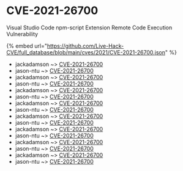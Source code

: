 # CVE-2021-26700

Visual Studio Code npm-script Extension Remote Code Execution Vulnerability

{% embed url="https://github.com/Live-Hack-CVE/full_database/blob/main/cves/2021/CVE-2021-26700.json" %}


* jackadamson ~> [CVE-2021-26700](https://www.alice-snow.ru/2021/database/cve-2021-26700/cve-2021-26700-jackadamson)
* jason-ntu ~> [CVE-2021-26700](https://www.alice-snow.ru/2021/database/cve-2021-26700/cve-2021-26700-jason-ntu)
* jackadamson ~> [CVE-2021-26700](https://www.alice-snow.ru/2021/database/cve-2021-26700/cve-2021-26700-jackadamson)
* jason-ntu ~> [CVE-2021-26700](https://www.alice-snow.ru/2021/database/cve-2021-26700/cve-2021-26700-jason-ntu)
* jackadamson ~> [CVE-2021-26700](https://www.alice-snow.ru/2021/database/cve-2021-26700/cve-2021-26700-jackadamson)
* jason-ntu ~> [CVE-2021-26700](https://www.alice-snow.ru/2021/database/cve-2021-26700/cve-2021-26700-jason-ntu)
* jackadamson ~> [CVE-2021-26700](https://www.alice-snow.ru/2021/database/cve-2021-26700/cve-2021-26700-jackadamson)
* jason-ntu ~> [CVE-2021-26700](https://www.alice-snow.ru/2021/database/cve-2021-26700/cve-2021-26700-jason-ntu)
* jackadamson ~> [CVE-2021-26700](https://www.alice-snow.ru/2021/database/cve-2021-26700/cve-2021-26700-jackadamson)
* jason-ntu ~> [CVE-2021-26700](https://www.alice-snow.ru/2021/database/cve-2021-26700/cve-2021-26700-jason-ntu)
* jackadamson ~> [CVE-2021-26700](https://www.alice-snow.ru/2021/database/cve-2021-26700/cve-2021-26700-jackadamson)
* jason-ntu ~> [CVE-2021-26700](https://www.alice-snow.ru/2021/database/cve-2021-26700/cve-2021-26700-jason-ntu)
* jackadamson ~> [CVE-2021-26700](https://www.alice-snow.ru/2021/database/cve-2021-26700/cve-2021-26700-jackadamson)
* jason-ntu ~> [CVE-2021-26700](https://www.alice-snow.ru/2021/database/cve-2021-26700/cve-2021-26700-jason-ntu)
* jackadamson ~> [CVE-2021-26700](https://www.alice-snow.ru/2021/database/cve-2021-26700/cve-2021-26700-jackadamson)
* jason-ntu ~> [CVE-2021-26700](https://www.alice-snow.ru/2021/database/cve-2021-26700/cve-2021-26700-jason-ntu)